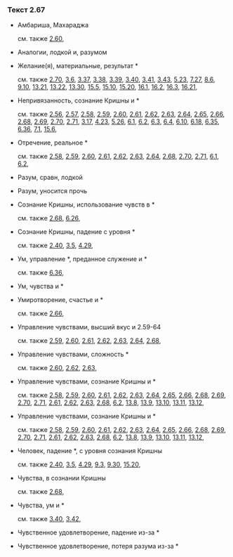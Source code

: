 ### Текст 2.67
	
- Амбариша, Махараджа

	см. также  [2.60](../02/0260.md), 
	
- Аналогии, лодкой и, разумом

	
- Желание(я), материальные, результат *

	см. также  [2.70](../02/0270.md),  [3.6](../03/0306.md),  [3.37](../03/0337.md),  [3.38](../03/0338.md),  [3.39](../03/0339.md),  [3.40](../03/0340.md),  [3.41](../03/0341.md),  [3.43](../03/0343.md),  [5.23](../05/0523.md),  [7.27](../07/0727.md),  [8.6](../08/0806.md),  [9.10](../09/0910.md),  [13.21](../13/1321.md),  [13.22](../13/1322.md),  [13.30](../13/1330.md),  [15.5](../15/1505.md),  [15.10](../15/1510.md),  [15.20](../15/1520.md),  [16.1](../16/1601.md),  [16.2](../16/1602.md),  [16.3](../16/1603.md),  [16.21](../16/1621.md), 
	
- Непривязанность, сознание Кришны и *

	см. также  [2.56](../02/0256.md),  [2.57](../02/0257.md),  [2.58](../02/0258.md),  [2.59](../02/0259.md),  [2.60](../02/0260.md),  [2.61](../02/0261.md),  [2.62](../02/0262.md),  [2.63](../02/0263.md),  [2.64](../02/0264.md),  [2.65](../02/0265.md),  [2.66](../02/0266.md),  [2.68](../02/0268.md),  [2.69](../02/0269.md),  [2.70](../02/0270.md),  [2.71](../02/0271.md),  [3.17](../03/0317.md),  [4.23](../04/0423.md),  [5.26](../05/0526.md),  [6.1](../06/0601.md),  [6.2](../06/0602.md),  [6.3](../06/0603.md),  [6.4](../06/0604.md),  [6.10](../06/0610.md),  [6.18](../06/0618.md),  [6.35](../06/0635.md),  [6.36](../06/0636.md),  [7.1](../07/0701.md),  [15.6](../15/1506.md), 
	
- Отречение, реальное *

	см. также  [2.58](../02/0258.md),  [2.59](../02/0259.md),  [2.60](../02/0260.md),  [2.61](../02/0261.md),  [2.62](../02/0262.md),  [2.63](../02/0263.md),  [2.64](../02/0264.md),  [2.68](../02/0268.md),  [2.70](../02/0270.md),  [2.71](../02/0271.md),  [6.1](../06/0601.md),  [6.2](../06/0602.md), 
	
- Разум, сравн, лодкой

	
- Разум, уносится прочь

	
- Сознание Кришны, использование чувств в *

	см. также  [2.68](../02/0268.md),  [6.26](../06/0626.md), 
	
- Сознание Кришны, падение с уровня *

	см. также  [2.40](../02/0240.md),  [3.5](../03/0305.md),  [4.29](../04/0429.md), 
	
- Ум, управление *, преданное служение и *

	см. также  [6.36](../06/0636.md), 
	
- Ум, чувства и *

	
- Умиротворение, счастье и *

	см. также  [2.66](../02/0266.md), 
	
- Управление чувствами, высший вкус и 2.59-64

	см. также  [2.59](../02/0259.md),  [2.60](../02/0260.md),  [2.61](../02/0261.md),  [2.62](../02/0262.md),  [2.63](../02/0263.md),  [2.64](../02/0264.md),  [2.68](../02/0268.md), 
	
- Управление чувствами, сложность *

	см. также  [2.60](../02/0260.md),  [2.62](../02/0262.md),  [2.63](../02/0263.md), 
	
- Управление чувствами, сознание Кришны и *

	см. также  [2.58](../02/0258.md),  [2.59](../02/0259.md),  [2.60](../02/0260.md),  [2.61](../02/0261.md),  [2.62](../02/0262.md),  [2.63](../02/0263.md),  [2.64](../02/0264.md),  [2.65](../02/0265.md),  [2.66](../02/0266.md),  [2.68](../02/0268.md),  [2.69](../02/0269.md),  [2.70](../02/0270.md),  [2.71](../02/0271.md),  [2.61](../02/0261.md),  [2.62](../02/0262.md),  [2.63](../02/0263.md),  [2.68](../02/0268.md),  [6.2](../06/0602.md),  [13.8](../13/1308.md),  [13.9](../13/1309.md),  [13.10](../13/1310.md),  [13.11](../13/1311.md),  [13.12](../13/1312.md), 
	
- Управление чувствами, сознание Кришны и *

	см. также  [2.58](../02/0258.md),  [2.59](../02/0259.md),  [2.60](../02/0260.md),  [2.61](../02/0261.md),  [2.62](../02/0262.md),  [2.63](../02/0263.md),  [2.64](../02/0264.md),  [2.65](../02/0265.md),  [2.66](../02/0266.md),  [2.68](../02/0268.md),  [2.69](../02/0269.md),  [2.70](../02/0270.md),  [2.71](../02/0271.md),  [2.61](../02/0261.md),  [2.62](../02/0262.md),  [2.63](../02/0263.md),  [2.68](../02/0268.md),  [6.2](../06/0602.md),  [13.8](../13/1308.md),  [13.9](../13/1309.md),  [13.10](../13/1310.md),  [13.11](../13/1311.md),  [13.12](../13/1312.md), 
	
- Человек, падение *, с уровня сознания Кришны

	см. также  [2.40](../02/0240.md),  [3.5](../03/0305.md),  [4.29](../04/0429.md),  [9.3](../09/0903.md),  [9.30](../09/0930.md),  [15.20](../15/1520.md), 
	
- Чувства, в сознании Кришны

	см. также  [2.68](../02/0268.md), 
	
- Чувства, ум и *

	см. также  [3.40](../03/0340.md),  [3.42](../03/0342.md), 
	
- Чувственное удовлетворение, падение из-за *

	
- Чувственное удовлетворение, потеря разума из-за *

